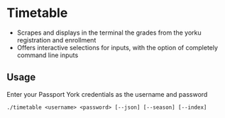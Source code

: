 # Timetable
* Scrapes and displays in the terminal the grades from the yorku registration and enrollment
* Offers interactive selections for inputs, with the option of completely command line inputs

## Usage
Enter your Passport York credentials as the username and password
```
./timetable <username> <password> [--json] [--season] [--index]
```